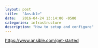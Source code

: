 ```yaml
---
layout: post
title:  "Ansible"
date:   2016-04-24 13:14:00 -0500
categories: infrastructure
description: "How to setup and configure"
---
```


https://www.ansible.com/get-started
